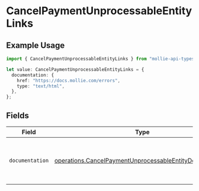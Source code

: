 # CancelPaymentUnprocessableEntityLinks

## Example Usage

```typescript
import { CancelPaymentUnprocessableEntityLinks } from "mollie-api-typescript/models/operations";

let value: CancelPaymentUnprocessableEntityLinks = {
  documentation: {
    href: "https://docs.mollie.com/errors",
    type: "text/html",
  },
};
```

## Fields

| Field                                                                                                                                | Type                                                                                                                                 | Required                                                                                                                             | Description                                                                                                                          |
| ------------------------------------------------------------------------------------------------------------------------------------ | ------------------------------------------------------------------------------------------------------------------------------------ | ------------------------------------------------------------------------------------------------------------------------------------ | ------------------------------------------------------------------------------------------------------------------------------------ |
| `documentation`                                                                                                                      | [operations.CancelPaymentUnprocessableEntityDocumentation](../../models/operations/cancelpaymentunprocessableentitydocumentation.md) | :heavy_check_mark:                                                                                                                   | The URL to the generic Mollie API error handling guide.                                                                              |